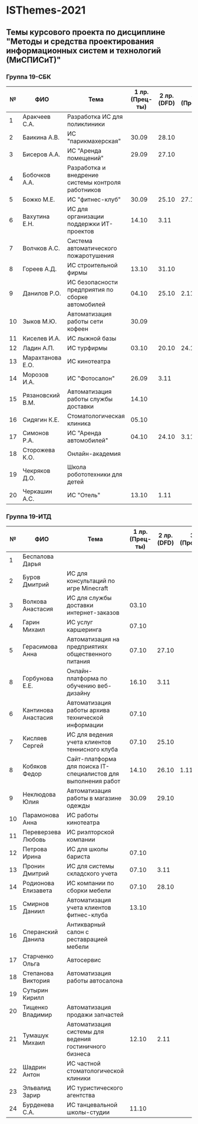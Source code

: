 # ISThemes-2021
## Темы курсового проекта по дисциплине "Методы и средства проектирования информационных систем и технологий (МиСПИСиТ)"


### Группа 19-СБК

|№ |  ФИО |	Тема	 | 1 лр. (Прец-ты) | 2 лр. (DFD)  | 3 лр. (Процессы) | 4 лр. (Модели данных) | 5 лр. (Метрики) |
|--|------|--------|--------------------|--------------|------------------|-----------------------|-----------------|
|1 |  Аракчеев С.А.      | Разработка ИС для поликлиники                      |       |       |          |
|2 |  Баикина А.В.       | ИС "парикмахерская"                                | 30.09 | 28.10 |          |
|3 |  Бисеров А.А.       | ИС "Аренда помещений"                              | 29.09 | 27.10 |             |
|4 |  Бобочков А.А.      | Разработка и внедрение системы контроля работников |       |       |          |          
|5 |  Божко М.Е.         | ИС "фитнес-клуб"                                   | 30.09 | 25.10 |  27.10   |
|6 |  Вахутина Е.Н.      | ИС для организации поддержки ИТ-проектов           | 14.10 | 3.11  |          |
|7 |  Волчков А.С.       | Система автоматического пожаротушения              |       |       |           |       
|8 |  Гореев А.Д.        | ИС строительной фирмы                              | 13.10 | 31.10 |           |
|9 |  Данилов Р.О.       | ИС безопасности предприятия по сборке автомобилей  | 04.10 | 25.10 |  2.11     |
|10|  Зыков М.Ю.         | Автоматизация работы сети кофеен                   | 30.09 |       |          |
|11|  Киселев И.А.       | ИС лыжной базы                                     |       |       |          |
|12|  Ладин А.П.         | ИС турфирмы                                        | 03.10 | 20.10 | 24.10 |
|13|  Марахтанова Е.О.   | ИС кинотеатра                                      |       |       |          |
|14|  Морозов И.А.       | ИС "Фотосалон"                                     | 26.09 | 3.11  |        |
|15|  Рязановский В.М.   | Автоматизация работы службы доставки               | 14.10 | |          |
|16|  Сидягин К.Е.       | Стоматологическая клиника                          | 05.10 | |          |
|17|  Симонов Р.А.       | ИС "Аренда автомобилей"                            | 04.10 | 24.10 | 3.11 |
|18|  Сторожева К.О.     | Онлайн-академия                                    |       | |          |
|19|  Чекряков Д.О.      | Школа робототехники для детей                      |       | |          |
|20|  Черкашин А.С.      | ИС "Отель"                                         | 13.10 | 1.11       |          |

### Группа 19-ИТД

|№ |      ФИО            |	Тема	| 1 лр. (Прец-ты) | 2 лр. (DFD) | 3 лр. (Процессы) | 4 лр. (Модели данных) | 5 лр. (Метрики) |
|--|---------------------|--------|-----------------|-------------|------------------|-----------------------|-----------------|
|1 |  Беспалова Дарья      |  | | |
|2 |  Буров Дмитрий       | ИС для консультаций по игре Minecraft | | |
|3 |  Волкова Анастасия     | ИС для службы доставки интернет-заказов |  03.10 | |
|4 |  Гарин Михаил       | ИС услуг каршеринга | 07.10 | |
|5 |  Герасимова Анна         | Автоматизация на предприятиях общественного питания | 07.10 | 27.10 |
|8 |  Горбунова Е.Е.     | Онлайн-платформа по обучению веб-дизайну | 16.10 | 3.11|
|6 |  Кантинова Анастасия      | Автоматизация работы архива технической информации |   07.10  | |
|7 |  Кисляев Сергей       | ИС для ведения учета клиентов теннисного клуба | 07.10 | 25.10  |
|8 |  Кобяков Федор      |  Сайт-платформа для поиска IT-специалистов для выполнения работ   | 14.10 | 26.10 | 1.11 |            
|9 |  Неклюдова Юлия        | Автоматизация работы в магазине одежды | 30.09  | 29.10 |
|10|  Парамонова Анна       | ИС работы кинотеатра |      | |
|11|  Переверзева Любовь         | ИС риэлторской компании | | |
|12|  Петрова Ирина       | ИС для школы бариста |  07.10   | |
|13|  Пронин Дмитрий         | ИС для системы складского учета | 07.10 | 3.11|
|14|  Родионова Елизавета   | ИС компании по сборки мебели | 07.10 | 28.10|
|15|  Смирнов Даниил       | Автоматизация учета клиентов фитнес-клуба | 13.10| |
|16|  Сперанский Данила   | Антикварный салон с реставрацией мебели | | |
|17|  Старченко Ольга       | Автосервис | | |
|18|  Степанова Виктория       | Автоматизация работы автосалона  | | |
|19|  Сутырин Кирилл     |  | | |
|20|  Тищенко Владимир      | Автоматизация продажи запчастей | | |
|21|  Тумашук Михаил      |  Автоматизация системы для ведения гостиничного бизнеса  | 12.10 | 2.11 |
|22|  Шадрин Антон      | ИС частной стоматологической клиники | | |
|23|  Эльвалид Зарир      |  ИС туристического агентства| |
|24|  Бурденева С.А.     | ИС танцевальной школы-студии | 11.10 | |
